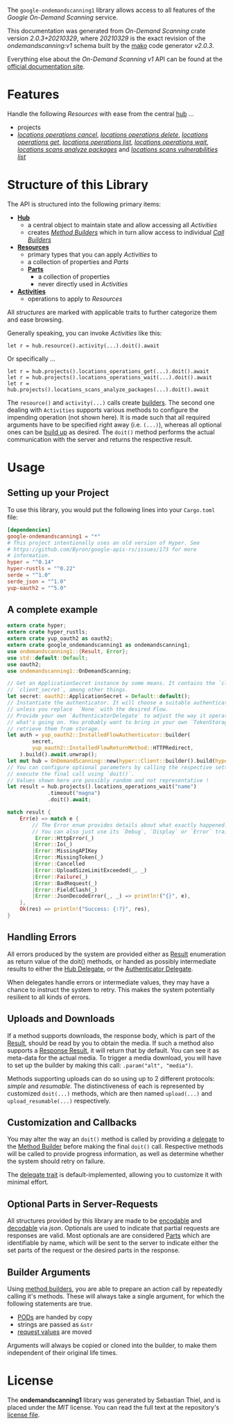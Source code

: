 <!---
DO NOT EDIT !
This file was generated automatically from 'src/mako/api/README.md.mako'
DO NOT EDIT !
-->
The `google-ondemandscanning1` library allows access to all features of the *Google On-Demand Scanning* service.

This documentation was generated from *On-Demand Scanning* crate version *2.0.3+20210329*, where *20210329* is the exact revision of the *ondemandscanning:v1* schema built by the [mako](http://www.makotemplates.org/) code generator *v2.0.3*.

Everything else about the *On-Demand Scanning* *v1* API can be found at the
[official documentation site](https://cloud.google.com/container-analysis/docs/on-demand-scanning/).
# Features

Handle the following *Resources* with ease from the central [hub](https://docs.rs/google-ondemandscanning1/2.0.3+20210329/google_ondemandscanning1/OnDemandScanning) ... 

* projects
 * [*locations operations cancel*](https://docs.rs/google-ondemandscanning1/2.0.3+20210329/google_ondemandscanning1/api::ProjectLocationOperationCancelCall), [*locations operations delete*](https://docs.rs/google-ondemandscanning1/2.0.3+20210329/google_ondemandscanning1/api::ProjectLocationOperationDeleteCall), [*locations operations get*](https://docs.rs/google-ondemandscanning1/2.0.3+20210329/google_ondemandscanning1/api::ProjectLocationOperationGetCall), [*locations operations list*](https://docs.rs/google-ondemandscanning1/2.0.3+20210329/google_ondemandscanning1/api::ProjectLocationOperationListCall), [*locations operations wait*](https://docs.rs/google-ondemandscanning1/2.0.3+20210329/google_ondemandscanning1/api::ProjectLocationOperationWaitCall), [*locations scans analyze packages*](https://docs.rs/google-ondemandscanning1/2.0.3+20210329/google_ondemandscanning1/api::ProjectLocationScanAnalyzePackageCall) and [*locations scans vulnerabilities list*](https://docs.rs/google-ondemandscanning1/2.0.3+20210329/google_ondemandscanning1/api::ProjectLocationScanVulnerabilityListCall)




# Structure of this Library

The API is structured into the following primary items:

* **[Hub](https://docs.rs/google-ondemandscanning1/2.0.3+20210329/google_ondemandscanning1/OnDemandScanning)**
    * a central object to maintain state and allow accessing all *Activities*
    * creates [*Method Builders*](https://docs.rs/google-ondemandscanning1/2.0.3+20210329/google_ondemandscanning1/client::MethodsBuilder) which in turn
      allow access to individual [*Call Builders*](https://docs.rs/google-ondemandscanning1/2.0.3+20210329/google_ondemandscanning1/client::CallBuilder)
* **[Resources](https://docs.rs/google-ondemandscanning1/2.0.3+20210329/google_ondemandscanning1/client::Resource)**
    * primary types that you can apply *Activities* to
    * a collection of properties and *Parts*
    * **[Parts](https://docs.rs/google-ondemandscanning1/2.0.3+20210329/google_ondemandscanning1/client::Part)**
        * a collection of properties
        * never directly used in *Activities*
* **[Activities](https://docs.rs/google-ondemandscanning1/2.0.3+20210329/google_ondemandscanning1/client::CallBuilder)**
    * operations to apply to *Resources*

All *structures* are marked with applicable traits to further categorize them and ease browsing.

Generally speaking, you can invoke *Activities* like this:

```Rust,ignore
let r = hub.resource().activity(...).doit().await
```

Or specifically ...

```ignore
let r = hub.projects().locations_operations_get(...).doit().await
let r = hub.projects().locations_operations_wait(...).doit().await
let r = hub.projects().locations_scans_analyze_packages(...).doit().await
```

The `resource()` and `activity(...)` calls create [builders][builder-pattern]. The second one dealing with `Activities` 
supports various methods to configure the impending operation (not shown here). It is made such that all required arguments have to be 
specified right away (i.e. `(...)`), whereas all optional ones can be [build up][builder-pattern] as desired.
The `doit()` method performs the actual communication with the server and returns the respective result.

# Usage

## Setting up your Project

To use this library, you would put the following lines into your `Cargo.toml` file:

```toml
[dependencies]
google-ondemandscanning1 = "*"
# This project intentionally uses an old version of Hyper. See
# https://github.com/Byron/google-apis-rs/issues/173 for more
# information.
hyper = "^0.14"
hyper-rustls = "^0.22"
serde = "^1.0"
serde_json = "^1.0"
yup-oauth2 = "^5.0"
```

## A complete example

```Rust
extern crate hyper;
extern crate hyper_rustls;
extern crate yup_oauth2 as oauth2;
extern crate google_ondemandscanning1 as ondemandscanning1;
use ondemandscanning1::{Result, Error};
use std::default::Default;
use oauth2;
use ondemandscanning1::OnDemandScanning;

// Get an ApplicationSecret instance by some means. It contains the `client_id` and 
// `client_secret`, among other things.
let secret: oauth2::ApplicationSecret = Default::default();
// Instantiate the authenticator. It will choose a suitable authentication flow for you, 
// unless you replace  `None` with the desired Flow.
// Provide your own `AuthenticatorDelegate` to adjust the way it operates and get feedback about 
// what's going on. You probably want to bring in your own `TokenStorage` to persist tokens and
// retrieve them from storage.
let auth = yup_oauth2::InstalledFlowAuthenticator::builder(
        secret,
        yup_oauth2::InstalledFlowReturnMethod::HTTPRedirect,
    ).build().await.unwrap();
let mut hub = OnDemandScanning::new(hyper::Client::builder().build(hyper_rustls::HttpsConnector::with_native_roots()), auth);
// You can configure optional parameters by calling the respective setters at will, and
// execute the final call using `doit()`.
// Values shown here are possibly random and not representative !
let result = hub.projects().locations_operations_wait("name")
             .timeout("magna")
             .doit().await;

match result {
    Err(e) => match e {
        // The Error enum provides details about what exactly happened.
        // You can also just use its `Debug`, `Display` or `Error` traits
         Error::HttpError(_)
        |Error::Io(_)
        |Error::MissingAPIKey
        |Error::MissingToken(_)
        |Error::Cancelled
        |Error::UploadSizeLimitExceeded(_, _)
        |Error::Failure(_)
        |Error::BadRequest(_)
        |Error::FieldClash(_)
        |Error::JsonDecodeError(_, _) => println!("{}", e),
    },
    Ok(res) => println!("Success: {:?}", res),
}

```
## Handling Errors

All errors produced by the system are provided either as [Result](https://docs.rs/google-ondemandscanning1/2.0.3+20210329/google_ondemandscanning1/client::Result) enumeration as return value of
the doit() methods, or handed as possibly intermediate results to either the 
[Hub Delegate](https://docs.rs/google-ondemandscanning1/2.0.3+20210329/google_ondemandscanning1/client::Delegate), or the [Authenticator Delegate](https://docs.rs/yup-oauth2/*/yup_oauth2/trait.AuthenticatorDelegate.html).

When delegates handle errors or intermediate values, they may have a chance to instruct the system to retry. This 
makes the system potentially resilient to all kinds of errors.

## Uploads and Downloads
If a method supports downloads, the response body, which is part of the [Result](https://docs.rs/google-ondemandscanning1/2.0.3+20210329/google_ondemandscanning1/client::Result), should be
read by you to obtain the media.
If such a method also supports a [Response Result](https://docs.rs/google-ondemandscanning1/2.0.3+20210329/google_ondemandscanning1/client::ResponseResult), it will return that by default.
You can see it as meta-data for the actual media. To trigger a media download, you will have to set up the builder by making
this call: `.param("alt", "media")`.

Methods supporting uploads can do so using up to 2 different protocols: 
*simple* and *resumable*. The distinctiveness of each is represented by customized 
`doit(...)` methods, which are then named `upload(...)` and `upload_resumable(...)` respectively.

## Customization and Callbacks

You may alter the way an `doit()` method is called by providing a [delegate](https://docs.rs/google-ondemandscanning1/2.0.3+20210329/google_ondemandscanning1/client::Delegate) to the 
[Method Builder](https://docs.rs/google-ondemandscanning1/2.0.3+20210329/google_ondemandscanning1/client::CallBuilder) before making the final `doit()` call. 
Respective methods will be called to provide progress information, as well as determine whether the system should 
retry on failure.

The [delegate trait](https://docs.rs/google-ondemandscanning1/2.0.3+20210329/google_ondemandscanning1/client::Delegate) is default-implemented, allowing you to customize it with minimal effort.

## Optional Parts in Server-Requests

All structures provided by this library are made to be [encodable](https://docs.rs/google-ondemandscanning1/2.0.3+20210329/google_ondemandscanning1/client::RequestValue) and 
[decodable](https://docs.rs/google-ondemandscanning1/2.0.3+20210329/google_ondemandscanning1/client::ResponseResult) via *json*. Optionals are used to indicate that partial requests are responses 
are valid.
Most optionals are are considered [Parts](https://docs.rs/google-ondemandscanning1/2.0.3+20210329/google_ondemandscanning1/client::Part) which are identifiable by name, which will be sent to 
the server to indicate either the set parts of the request or the desired parts in the response.

## Builder Arguments

Using [method builders](https://docs.rs/google-ondemandscanning1/2.0.3+20210329/google_ondemandscanning1/client::CallBuilder), you are able to prepare an action call by repeatedly calling it's methods.
These will always take a single argument, for which the following statements are true.

* [PODs][wiki-pod] are handed by copy
* strings are passed as `&str`
* [request values](https://docs.rs/google-ondemandscanning1/2.0.3+20210329/google_ondemandscanning1/client::RequestValue) are moved

Arguments will always be copied or cloned into the builder, to make them independent of their original life times.

[wiki-pod]: http://en.wikipedia.org/wiki/Plain_old_data_structure
[builder-pattern]: http://en.wikipedia.org/wiki/Builder_pattern
[google-go-api]: https://github.com/google/google-api-go-client

# License
The **ondemandscanning1** library was generated by Sebastian Thiel, and is placed 
under the *MIT* license.
You can read the full text at the repository's [license file][repo-license].

[repo-license]: https://github.com/Byron/google-apis-rsblob/main/LICENSE.md

